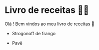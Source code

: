 # Livro de receitas :man_cook:

Olá ! Bem vindos ao meu livro de receitas :wave:

- Strogonoff de frango

- Pavê
